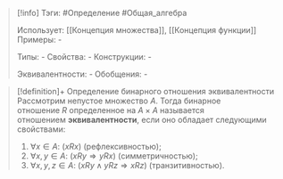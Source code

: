 > [!info]
> Тэги: #Определение #Общая_алгебра 
> 
> Использует: [[Концепция множества]], [[Концепция функции]]
> Примеры: *-*
> 
> Типы: *-*
> Свойства: *-*
> Конструкции: *-*
> 
> Эквивалентности: *-*
> Обобщения: *-*

> [!definition]+ Определение бинарного отношения эквивалентности
> Рассмотрим непустое множество $A$. Тогда бинарное отношение $R$ определенное на $A \times A$ называется отношением **эквивалентности**, если оно обладает следующими свойствами: 
> 1. $\forall x \in A: \ (xRx)$ (рефлексивностью);
> 2. $\forall x,y \in A: \ (xRy \Rightarrow yRx)$ (симметричностью);
> 3. $\forall x,y,z \in A: \ (xRy \land yRz \Rightarrow xRz)$ (транзитивностью).